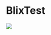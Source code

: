 # BlixTest

![]([https://github.com/Your_Repository_Name/Your_GIF_Name.gif](https://github.com/Staxar/BlixTest/blob/master/TESTBBLIX.gif)https://github.com/Staxar/BlixTest/blob/master/TESTBBLIX.gif)
